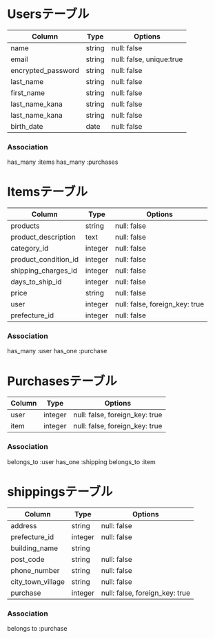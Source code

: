 # Usersテーブル

|Column|Type|Options|
| ---- | -- | ----- |
|name|string|null: false|
|email|string|null: false, unique:true|
|encrypted_password|string|null: false|
|last_name|string|null: false|
|first_name|string|null: false|
|last_name_kana|string|null: false|
|last_name_kana|string|null: false|
|birth_date|date|null: false|

### Association
  has_many :items
  has_many :purchases

# Itemsテーブル

|Column|Type|Options|
| ---- | -- | ----- |
|products|string|null: false|
|product_description|text|null: false|
|category_id|integer|null: false|
|product_condition_id|integer|null: false|
|shipping_charges_id|integer|null: false|
|days_to_ship_id|integer|null: false|
|price|string|null: false|
|user|integer|null: false, foreign_key: true|
|prefecture_id|integer|null: false|

### Association
has_many :user
has_one :purchase

# Purchasesテーブル

|Column|Type|Options|
| ---- | -- | ----- |
|user|integer|null: false, foreign_key: true|
|item|integer|null: false, foreign_key: true|

### Association
belongs_to :user
has_one :shipping
belongs_to :item

# shippingsテーブル

|Column|Type|Options|
| ---- | -- | ----- |
|address|string|null: false|
|prefecture_id|integer|null: false|
|building_name|string| |
|post_code|string|null: false|
|phone_number|string|null: false|
|city_town_village|string|null: false|
|purchase|integer|null: false, foreign_key: true|

### Association
belongs to :purchase